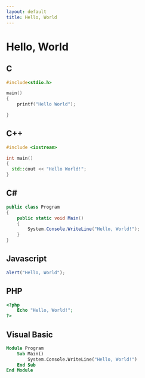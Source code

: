 ```yaml
---
layout: default
title: Hello, World
---
```

# Hello, World #

## C ##

```c
#include<stdio.h>

main()
{
    printf("Hello World");

}
```

## C++ ##

```c++
#include <iostream>

int main()
{
  std::cout << "Hello World!";
}
```

## C# ##

```csharp
public class Program
{
	public static void Main()
	{
		System.Console.WriteLine("Hello, World!");
	}
}
```

## Javascript ##

```javascript
alert("Hello, World");
```

## PHP ##

```PHP
<?php
	Echo "Hello, World!";
?>
```

## Visual Basic ##

```vb
Module Program
	Sub Main()
		System.Console.WriteLine("Hello, World!")
	End Sub 
End Module
```
